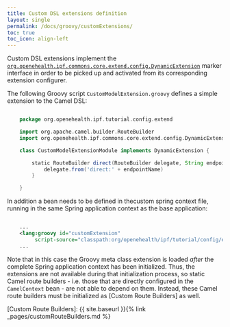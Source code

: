 ```yaml
---
title: Custom DSL extensions definition
layout: single
permalink: /docs/groovy/customExtensions/
toc: true
toc_icon: align-left
---
```


Custom DSL extensions implement the
[`org.openehealth.ipf.commons.core.extend.config.DynamicExtension`](../apidocs/org/openehealth/ipf/commons/core/extend/config/DynamicExtension.html)
 marker interface in order to be picked up and activated from its corresponding extension configurer.

The following Groovy script `CustomModelExtension.groovy` defines a simple extension to the Camel DSL:

```groovy

    package org.openehealth.ipf.tutorial.config.extend

    import org.apache.camel.builder.RouteBuilder
    import org.openehealth.ipf.commons.core.extend.config.DynamicExtension

    class CustomModelExtensionModule implements DynamicExtension {

        static RouteBuilder direct(RouteBuilder delegate, String endpointName) {
            delegate.from('direct:' + endpointName)
        }

    }

```

In addition a bean needs to be defined in thecustom spring context file, running in the same Spring application context as the base application:

```xml

    ...
    <lang:groovy id="customExtension"
         script-source="classpath:org/openehealth/ipf/tutorial/config/extend/CustomModelExtension.groovy" />
    ...

```

Note that in this case the Groovy meta class extension is loaded *after* the complete Spring application context has been
initialized.
Thus, the extensions are not available during that initialization process, so static Camel route builders - i.e.
those that are directly configured in the `CamelContext` bean - are not able to depend on them. Instead, these Camel route builders
must be initialized as [Custom Route Builders] as well.


[Custom Route Builders]: {{ site.baseurl }}{% link _pages/customRouteBuilders.md %}
